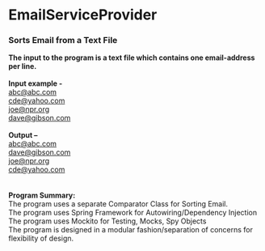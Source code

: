 # EmailServiceProvider
<h3>Sorts Email from a Text File</h3>

<b>The input to the program is a text file which contains one email-address per line.</b>
</br>
</br>
<b>Input example -</b></br>
abc@abc.com</br>
cde@yahoo.com</br>
joe@npr.org</br>
dave@gibson.com</br>
</br>
<b>Output –</b></br>
abc@abc.com</br>
dave@gibson.com</br>
joe@npr.org</br>
cde@yahoo.com</br>
</br>
</br>
<b>Program Summary:</b></br>
The program uses a separate Comparator Class for Sorting Email.</br>
The program uses Spring Framework for Autowiring/Dependency Injection</br>
The program uses Mockito for Testing, Mocks, Spy Objects</br>
The program is designed in a modular fashion/separation of concerns for flexibility of design.</br>



